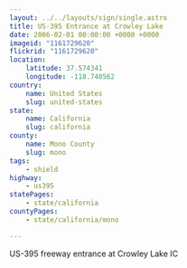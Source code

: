 ```yaml
---
layout: ../../layouts/sign/single.astro
title: US-395 Entrance at Crowley Lake
date: 2006-02-01 00:00:00 +0000 +0000
imageid: "1161729620"
flickrid: "1161729620"
location:
    latitude: 37.574341
    longitude: -118.740562
country:
    name: United States
    slug: united-states
state:
    name: California
    slug: california
county:
    name: Mono County
    slug: mono
tags:
    - shield
highway:
    - us395
statePages:
    - state/california
countyPages:
    - state/california/mono

---
```

US-395 freeway entrance at Crowley Lake IC